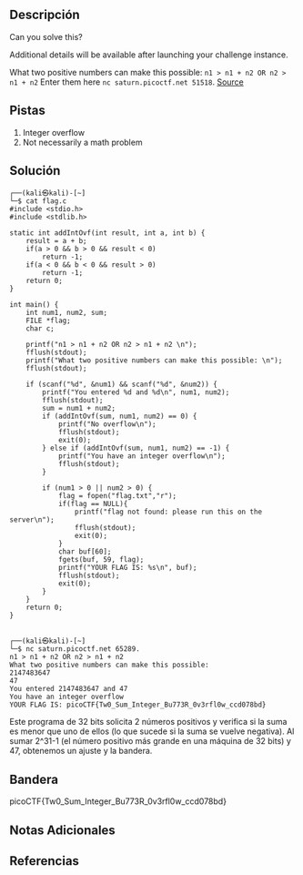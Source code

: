 ## Descripción
Can you solve this?

Additional details will be available after launching your challenge instance.

What two positive numbers can make this possible: `n1 > n1 + n2 OR n2 > n1 + n2`
Enter them here `nc saturn.picoctf.net 51518`. [Source](https://artifacts.picoctf.net/c/456/flag.c)
## Pistas 
1. Integer overflow
2. Not necessarily a math problem

## Solución
```
┌──(kali㉿kali)-[~]
└─$ cat flag.c              
#include <stdio.h>
#include <stdlib.h>

static int addIntOvf(int result, int a, int b) {
    result = a + b;
    if(a > 0 && b > 0 && result < 0)
        return -1;
    if(a < 0 && b < 0 && result > 0)
        return -1;
    return 0;
}

int main() {
    int num1, num2, sum;
    FILE *flag;
    char c;

    printf("n1 > n1 + n2 OR n2 > n1 + n2 \n");
    fflush(stdout);
    printf("What two positive numbers can make this possible: \n");
    fflush(stdout);
    
    if (scanf("%d", &num1) && scanf("%d", &num2)) {
        printf("You entered %d and %d\n", num1, num2);
        fflush(stdout);
        sum = num1 + num2;
        if (addIntOvf(sum, num1, num2) == 0) {
            printf("No overflow\n");
            fflush(stdout);
            exit(0);
        } else if (addIntOvf(sum, num1, num2) == -1) {
            printf("You have an integer overflow\n");
            fflush(stdout);
        }

        if (num1 > 0 || num2 > 0) {
            flag = fopen("flag.txt","r");
            if(flag == NULL){
                printf("flag not found: please run this on the server\n");
                fflush(stdout);
                exit(0);
            }
            char buf[60];
            fgets(buf, 59, flag);
            printf("YOUR FLAG IS: %s\n", buf);
            fflush(stdout);
            exit(0);
        }
    }
    return 0;
}
   
```

```
┌──(kali㉿kali)-[~]
└─$ nc saturn.picoctf.net 65289.        
n1 > n1 + n2 OR n2 > n1 + n2 
What two positive numbers can make this possible: 
2147483647
47
You entered 2147483647 and 47
You have an integer overflow
YOUR FLAG IS: picoCTF{Tw0_Sum_Integer_Bu773R_0v3rfl0w_ccd078bd}

```
Este programa de 32 bits solicita 2 números positivos y verifica si la suma es menor que uno de ellos (lo que sucede si la suma se vuelve negativa). Al sumar 2^31-1 (el número positivo más grande en una máquina de 32 bits) y 47, obtenemos un ajuste y la bandera.

## Bandera
picoCTF{Tw0_Sum_Integer_Bu773R_0v3rfl0w_ccd078bd}
## Notas Adicionales

## Referencias
